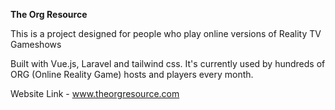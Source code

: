 <b>The Org Resource</b>

This is a project designed for people who play online versions of Reality TV Gameshows

Built with Vue.js, Laravel and tailwind css. It's currently used by hundreds of ORG (Online Reality Game) hosts and players every month.

Website Link - www.theorgresource.com
